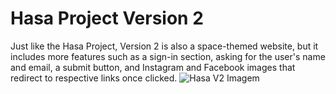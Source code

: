 # Hasa Project Version 2
Just like the Hasa Project, Version 2 is also a space-themed website, but it includes more features such as a sign-in section, asking for the user's name and email, a submit button, and Instagram and Facebook images that redirect to respective links once clicked.
![Hasa V2 Imagem](https://cdn.discordapp.com/attachments/953366989634699314/959576435566182460/Hasa2.png)
